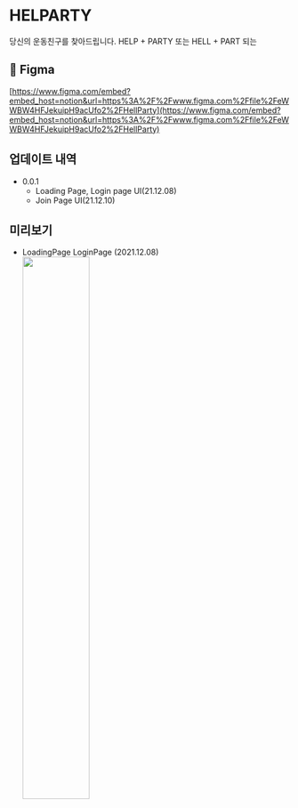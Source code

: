 # HELPARTY
당신의 운동친구를 찾아드립니다. HELP + PARTY 또는 HELL + PART 되는

## 🎨 Figma

[https://www.figma.com/embed?embed_host=notion&url=https%3A%2F%2Fwww.figma.com%2Ffile%2FeWWBW4HFJekuipH9acUfo2%2FHellParty](https://www.figma.com/embed?embed_host=notion&url=https%3A%2F%2Fwww.figma.com%2Ffile%2FeWWBW4HFJekuipH9acUfo2%2FHellParty)


## 업데이트 내역

* 0.0.1
    * Loading Page, Login page UI(21.12.08)
    * Join Page UI(21.12.10)
    




## 미리보기  
* LoadingPage LoginPage (2021.12.08)
   <div>
        <img width="50%" height="50%" src="https://user-images.githubusercontent.com/78077569/145063324-d4d1d140-c3ef-4568-b9f4-5e7079de0537.jpg">        
   </div>




